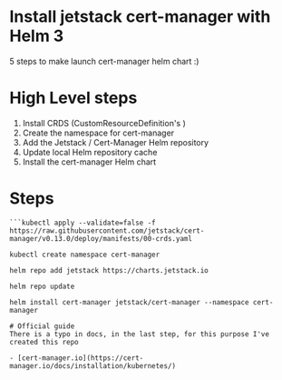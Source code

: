 # Install jetstack cert-manager with Helm 3
5 steps to make launch cert-manager helm chart :)

# High Level steps

1. Install CRDS (CustomResourceDefinition's )
2. Create the namespace for cert-manager
3. Add the Jetstack / Cert-Manager Helm repository
4. Update local Helm repository cache
5. Install the cert-manager Helm chart

# Steps 
    ```kubectl apply --validate=false -f https://raw.githubusercontent.com/jetstack/cert-manager/v0.13.0/deploy/manifests/00-crds.yaml

    kubectl create namespace cert-manager

    helm repo add jetstack https://charts.jetstack.io

    helm repo update

    helm install cert-manager jetstack/cert-manager --namespace cert-manager
```
# Official guide
There is a typo in docs, in the last step, for this purpose I've created this repo

- [cert-manager.io](https://cert-manager.io/docs/installation/kubernetes/)







